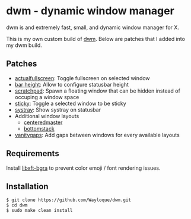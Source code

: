 # dwm - dynamic window manager

dwm is and extremely fast, small, and dynamic window manager for X.

This is my own custom build of [dwm](https://dwm.suckless.org/).
Below are patches that I added into my dwm build.

## Patches

* [actualfullscreen](https://dwm.suckless.org/patches/actualfullscreen/): Toggle fullscreen on selected window
* [bar height](https://dwm.suckless.org/patches/bar_height/): Allow to configure statusbar height
* [scratchpad](https://dwm.suckless.org/patches/scratchpad/): Spawn a floating window that can be hidden instead of occuping a window space
* [sticky](https://dwm.suckless.org/patches/sticky/): Toggle a selected window to be sticky
* [systray](https://dwm.suckless.org/patches/systray/): Show systray on statusbar
* Additional window layouts
  - [centeredmaster](https://dwm.suckless.org/patches/centeredmaster/)
  - [bottomstack](https://dwm.suckless.org/patches/bottomstack/)
* [vanitygaps](https://dwm.suckless.org/patches/vanitygaps/): Add gaps between windows for every available layouts

## Requirements

Install [libxft-bgra](https://aur.archlinux.org/packages/libxft-bgra/) to prevent color emoji / font rendering issues.

## Installation

```
$ git clone https://github.com/Wayloque/dwm.git
$ cd dwm
$ sudo make clean install
```
